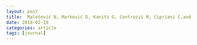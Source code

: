 ```yaml
---
layout: post
title:  Malešević N, Marković D, Kanitz G, Controzzi M, Cipriani C,and Antfolk C *Vector Autoregressive Hierarchical Hidden Markov Models for Extracting Finger Movements Using Multichannel Surface EMG Signals*. Complexity (2018). [doi](https://doi.org/10.1155/2018/9728264) [pdf](http://downloads.hindawi.com/journals/complexity/2018/9728264.pdf)
date: 2018-02-18
categories: article
tags: [journal]
---
```



